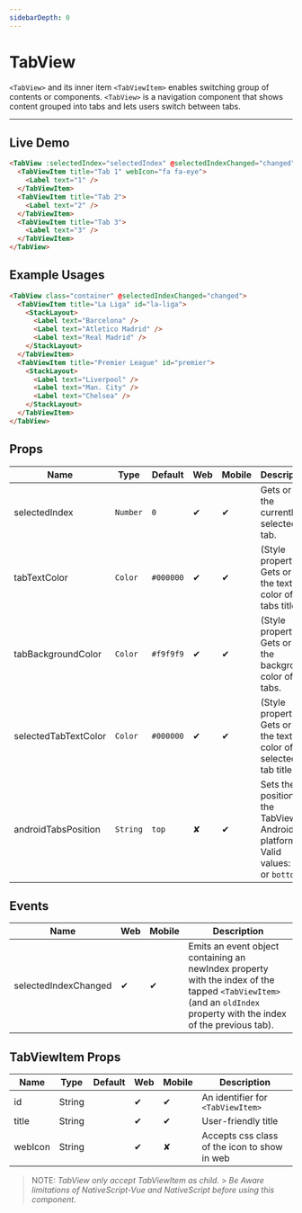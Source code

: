 ```yaml
---
sidebarDepth: 0
---
```


# TabView

`<TabView>` and its inner item `<TabViewItem>` enables switching group of contents or components.
`<TabView>` is a navigation component that shows content grouped into tabs and lets users switch between tabs.

---

## Live Demo

<DocExampleBox :liveDemoMode="true">

```html
<TabView :selectedIndex="selectedIndex" @selectedIndexChanged="changed">
  <TabViewItem title="Tab 1" webIcon="fa fa-eye">
    <Label text="1" />
  </TabViewItem>
  <TabViewItem title="Tab 2">
    <Label text="2" />
  </TabViewItem>
  <TabViewItem title="Tab 3">
    <Label text="3" />
  </TabViewItem>
</TabView>
```

<TabViewLiveDemo />
</DocExampleBox>

## Example Usages

<DocExampleBox  :liveDemoMode="true">

```html
<TabView class="container" @selectedIndexChanged="changed">
  <TabViewItem title="La Liga" id="la-liga">
    <StackLayout>
      <Label text="Barcelona" />
      <Label text="Atletico Madrid" />
      <Label text="Real Madrid" />
    </StackLayout>
  </TabViewItem>
  <TabViewItem title="Premier League" id="premier">
    <StackLayout>
      <Label text="Liverpool" />
      <Label text="Man. City" />
      <Label text="Chelsea" />
    </StackLayout>
  </TabViewItem>
</TabView>
```

<TabViewDoc />
</DocExampleBox>

## Props

| Name                 | Type     | Default   | Web | Mobile | Description                                                                            |
| -------------------- | -------- | --------- | --- | ------ | -------------------------------------------------------------------------------------- |
| selectedIndex        | `Number` | `0`       | ✔   | ✔      | Gets or sets the currently selected tab.                                               |
| tabTextColor         | `Color`  | `#000000` | ✔   | ✔      | (Style property) Gets or sets the text color of the tabs titles.                       |
| tabBackgroundColor   | `Color`  | `#f9f9f9` | ✔   | ✔      | (Style property) Gets or sets the background color of the tabs.                        |
| selectedTabTextColor | `Color`  | `#000000` | ✔   | ✔      | (Style property) Gets or sets the text color of the selected tab title.                |
| androidTabsPosition  | `String` | `top`     | ✘   | ✔      | Sets the position of the TabView in Android platform. Valid values: `top` or `bottom`. |

## Events

| Name                 | Web | Mobile | Description                                                                                                                                                         |
| -------------------- | --- | ------ | ------------------------------------------------------------------------------------------------------------------------------------------------------------------- |
| selectedIndexChanged | ✔   | ✔      | Emits an event object containing an newIndex property with the index of the tapped `<TabViewItem>` (and an `oldIndex` property with the index of the previous tab). |

## TabViewItem Props

| Name    | Type   | Default | Web | Mobile | Description                                  |
| ------- | ------ | ------- | --- | ------ | -------------------------------------------- |
| id      | String |         | ✔   | ✔      | An identifier for `<TabViewItem>`            |
| title   | String |         | ✔   | ✔      | User-friendly title                          |
| webIcon | String |         | ✔   | ✘      | Accepts css class of the icon to show in web |

> NOTE: _TabView only accept TabViewItem as child._ > _Be Aware limitations of NativeScript-Vue and NativeScript before using this component._
